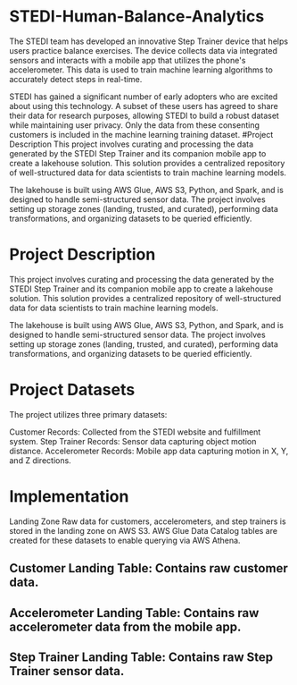 # STEDI-Human-Balance-Analytics

The STEDI team has developed an innovative Step Trainer device that helps users practice balance exercises. The device collects data via integrated sensors and interacts with a mobile app that utilizes the phone's accelerometer. This data is used to train machine learning algorithms to accurately detect steps in real-time.

STEDI has gained a significant number of early adopters who are excited about using this technology. A subset of these users has agreed to share their data for research purposes, allowing STEDI to build a robust dataset while maintaining user privacy. Only the data from these consenting customers is included in the machine learning training dataset.
#Project Description
This project involves curating and processing the data generated by the STEDI Step Trainer and its companion mobile app to create a lakehouse solution. This solution provides a centralized repository of well-structured data for data scientists to train machine learning models.

The lakehouse is built using AWS Glue, AWS S3, Python, and Spark, and is designed to handle semi-structured sensor data. The project involves setting up storage zones (landing, trusted, and curated), performing data transformations, and organizing datasets to be queried efficiently.
# Project Description
This project involves curating and processing the data generated by the STEDI Step Trainer and its companion mobile app to create a lakehouse solution. This solution provides a centralized repository of well-structured data for data scientists to train machine learning models.

The lakehouse is built using AWS Glue, AWS S3, Python, and Spark, and is designed to handle semi-structured sensor data. The project involves setting up storage zones (landing, trusted, and curated), performing data transformations, and organizing datasets to be queried efficiently.

# Project Datasets
The project utilizes three primary datasets:

Customer Records: Collected from the STEDI website and fulfillment system.
Step Trainer Records: Sensor data capturing object motion distance.
Accelerometer Records: Mobile app data capturing motion in X, Y, and Z directions.

# Implementation
Landing Zone
Raw data for customers, accelerometers, and step trainers is stored in the landing zone on AWS S3. AWS Glue Data Catalog tables are created for these datasets to enable querying via AWS Athena.

## Customer Landing Table: Contains raw customer data.
## Accelerometer Landing Table: Contains raw accelerometer data from the mobile app.
## Step Trainer Landing Table: Contains raw Step Trainer sensor data.

